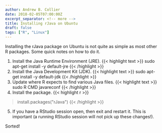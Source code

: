 ```yaml
---
author: Andrew B. Collier
date: 2018-02-05T07:00:00Z
excerpt_separator: <!-- more -->
title: Installing rJava on Ubuntu
draft: false
tags: ["R", "Linux"]
---
```


Installing the rJava package on Ubuntu is not quite as simple as most other R packages. Some quick notes on how to do it.

<!--more-->

1. Install the Java Runtime Environment (JRE).
    {{< highlight text >}}
sudo apt-get install -y default-jre
{{< /highlight >}}
2. Install the Java Development Kit (JDK).
    {{< highlight text >}}
sudo apt-get install -y default-jdk
{{< /highlight >}}
3. Update where R expects to find various Java files.
    {{< highlight text >}}
sudo R CMD javareconf
{{< /highlight >}}
4. Install the package.
    {{< highlight r >}}
> install.packages("rJava")
{{< /highlight >}}
5. If you have a RStudio session open, then exit and restart it. This is important (a running RStudio session will not pick up these changes!).

Sorted!
